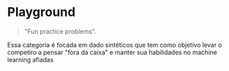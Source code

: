 # Playground
> "Fun practice problems".


Essa categoria é focada em dado sintéticos que tem como objetivo levar o competiro a pensar "fora da caixa" e manter sua habilidades no machine learning afiadas
